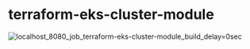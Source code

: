 # terraform-eks-cluster-module


![localhost_8080_job_terraform-eks-cluster-module_build_delay=0sec](https://user-images.githubusercontent.com/50985434/235289619-08c36e07-aeb8-4ab9-a643-2e8ab7e6fec4.png)
